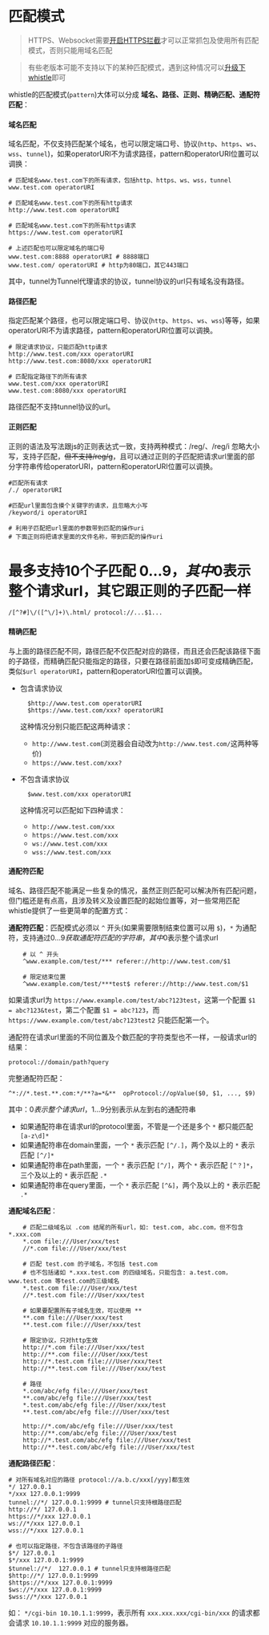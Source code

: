# 匹配模式

> HTTPS、Websocket需要[开启HTTPS拦截](webui/https.html)才可以正常抓包及使用所有匹配模式，否则只能用域名匹配

> 有些老版本可能不支持以下的某种匹配模式，遇到这种情况可以[升级下whistle](update.)即可


whistle的匹配模式(`pattern`)大体可以分成 **域名、路径、正则、精确匹配、通配符匹配**：

#### 域名匹配
域名匹配，不仅支持匹配某个域名，也可以限定端口号、协议(`http`、`https`、`ws`、`wss`、`tunnel`)，如果operatorURI不为请求路径，pattern和operatorURI位置可以调换：

	# 匹配域名www.test.com下的所有请求，包括http、https、ws、wss，tunnel
	www.test.com operatorURI

	# 匹配域名www.test.com下的所有http请求
	http://www.test.com operatorURI

	# 匹配域名www.test.com下的所有https请求
	https://www.test.com operatorURI
	
	# 上述匹配也可以限定域名的端口号
	www.test.com:8888 operatorURI # 8888端口
	www.test.com/ operatorURI # http为80端口，其它443端口

其中，tunnel为Tunnel代理请求的协议，tunnel协议的url只有域名没有路径。

#### 路径匹配
指定匹配某个路径，也可以限定端口号、协议(`http`、`https`、`ws`、`wss`)等等，如果operatorURI不为请求路径，pattern和operatorURI位置可以调换。

	# 限定请求协议，只能匹配http请求
	http://www.test.com/xxx operatorURI
	http://www.test.com:8080/xxx operatorURI
	
	# 匹配指定路径下的所有请求
	www.test.com/xxx operatorURI
	www.test.com:8080/xxx operatorURI

路径匹配不支持tunnel协议的url。

#### 正则匹配
正则的语法及写法跟js的正则表达式一致，支持两种模式：/reg/、/reg/i 忽略大小写，支持子匹配，<del>但不支持/reg/g</del>，且可以通过正则的子匹配把请求url里面的部分字符串传给operatorURI，pattern和operatorURI位置可以调换。
	
	#匹配所有请求
	/./ operatorURI

	#匹配url里面包含摸个关键字的请求，且忽略大小写
	/keyword/i operatorURI

	# 利用子匹配把url里面的参数带到匹配的操作uri
	# 下面正则将把请求里面的文件名称，带到匹配的操作uri
  # 最多支持10个子匹配 $0...9，其中$0表示整个请求url，其它跟正则的子匹配一样
	/[^?#]\/([^\/]+)\.html/ protocol://...$1... 

#### 精确匹配
与上面的路径匹配不同，路径匹配不仅匹配对应的路径，而且还会匹配该路径下面的子路径，而精确匹配只能指定的路径，只要在路径前面加`$`即可变成精确匹配，类似`$url operatorURI`，pattern和operatorURI位置可以调换。

- 包含请求协议

		$http://www.test.com operatorURI
		$https://www.test.com/xxx? operatorURI

	这种情况分别只能匹配这两种请求：
	
	- `http://www.test.com`(浏览器会自动改为`http://www.test.com/`这两种等价)
	- `https://www.test.com/xxx?`

- 不包含请求协议

		$www.test.com/xxx operatorURI

	这种情况可以匹配如下四种请求：
	
	- `http://www.test.com/xxx`
	- `https://www.test.com/xxx`
	- `ws://www.test.com/xxx`
	- `wss://www.test.com/xxx`

#### 通配符匹配
域名、路径匹配不能满足一些复杂的情况，虽然正则匹配可以解决所有匹配问题，但门槛还是有点高，且涉及转义及设置匹配的起始位置等，对一些常用匹配whistle提供了一些更简单的配置方式：

**通配符匹配**：匹配模式必须以 `^` 开头(如果需要限制结束位置可以用 `$`)，`*` 为通配符，支持通过$0...9获取通配符匹配的字符串，其中$0表示整个请求url

		# 以 ^ 开头
		^www.example.com/test/*** referer://http://www.test.com/$1
		
		# 限定结束位置
		^www.example.com/test/***test$ referer://http://www.test.com/$1

  如果请求url为 `https://www.example.com/test/abc?123test`，这第一个配置 `$1 = abc?123&test`，第二个配置 `$1 = abc?123`，而 `https://www.example.com/test/abc?123test2` 只能匹配第一个。

  通配符在请求url里面的不同位置及个数匹配的字符类型也不一样，一般请求url的结果：

    protocol://domain/path?query

  完整通配符匹配：

    ^*://*.test.**.com:*/**?a=*&**  opProtocol://opValue($0, $1, ..., $9)

  其中：$0表示整个请求url，$1...9分别表示从左到右的通配符串

  - 如果通配符串在请求url的protocol里面，不管是一个还是多个 `*` 都只能匹配 `[a-z\d]*`
  - 如果通配符串在domain里面，一个 `*` 表示匹配 `[^/.]`，两个及以上的 `*` 表示匹配 `[^/]*`
  - 如果通配符串在path里面，一个 `*` 表示匹配 `[^/]`，两个 `*` 表示匹配 `[^？]*`，三个及以上的 `*` 表示匹配 `.*`
  - 如果通配符串在query里面，一个 `*` 表示匹配 `[^&]`，两个及以上的 `*` 表示匹配 `.*`

**通配域名匹配**：

		# 匹配二级域名以 .com 结尾的所有url，如: test.com, abc.com，但不包含 *.xxx.com
		*.com file:///User/xxx/test
		//*.com file:///User/xxx/test
	
		# 匹配 test.com 的子域名，不包括 test.com
		# 也不包括诸如 *.xxx.test.com 的四级域名，只能包含: a.test.com，www.test.com 等test.com的三级域名
		*.test.com file:///User/xxx/test
		//*.test.com file:///User/xxx/test
	
		# 如果要配置所有子域名生效，可以使用 **
		**.com file:///User/xxx/test
		**.test.com file:///User/xxx/test
	
		# 限定协议，只对http生效
		http://*.com file:///User/xxx/test
		http://**.com file:///User/xxx/test
		http://*.test.com file:///User/xxx/test
		http://**.test.com file:///User/xxx/test
	
		# 路径
		*.com/abc/efg file:///User/xxx/test
		**.com/abc/efg file:///User/xxx/test
		*.test.com/abc/efg file:///User/xxx/test
		**.test.com/abc/efg file:///User/xxx/test
	
		http://*.com/abc/efg file:///User/xxx/test
		http://**.com/abc/efg file:///User/xxx/test
		http://*.test.com/abc/efg file:///User/xxx/test
		http://**.test.com/abc/efg file:///User/xxx/test

**通配路径匹配**：

	# 对所有域名对应的路径 protocol://a.b.c/xxx[/yyy]都生效
	*/ 127.0.0.1
	*/xxx 127.0.0.1:9999
	tunnel://*/ 127.0.0.1:9999 # tunnel只支持根路径匹配
	http://*/ 127.0.0.1
	https://*/xxx 127.0.0.1
	ws://*/xxx 127.0.0.1
	wss://*/xxx 127.0.0.1

	# 也可以指定路径，不包含该路径的子路径
	$*/ 127.0.0.1
	$*/xxx 127.0.0.1:9999
	$tunnel://*/  127.0.0.1 # tunnel只支持根路径匹配
	$http://*/ 127.0.0.1:9999
	$https://*/xxx 127.0.0.1:9999
	$ws://*/xxx 127.0.0.1:9999
	$wss://*/xxx 127.0.0.1

如： `*/cgi-bin 10.10.1.1:9999`，表示所有 `xxx.xxx.xxx/cgi-bin/xxx` 的请求都会请求 `10.10.1.1:9999` 对应的服务器。

	